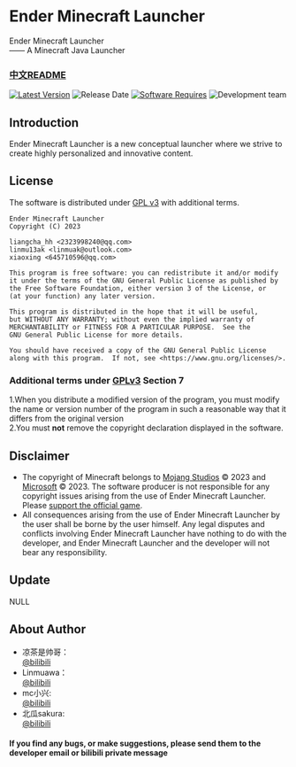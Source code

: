 # Ender Minecraft Launcher
Ender Minecraft Launcher<br>
—— A Minecraft Java Launcher

### [中文README](README.md)

[![Latest Version](https://img.shields.io/badge/Version-v0.0.0.2%20beta-brightgreen)](https://github.com/liangcha385/EnderMinecraftLauncher/releases)
![Release Date](https://img.shields.io/badge/Release%20Date-2023--02--26-brightgreen)
[![Software Requires](https://img.shields.io/badge/Software%20Requires-Java%2017-blue)](https://www.oracle.com/cn/java/technologies/downloads/#java17)
![Development team](https://img.shields.io/badge/Development%20team-Grass%20Block-yellow)
## Introduction
Ender Minecraft Launcher is a new conceptual launcher where we strive to create highly personalized and innovative content.

## License
The software is distributed under [GPL v3](https://www.gnu.org/licenses/gpl-3.0.html) with additional terms.

    Ender Minecraft Launcher
    Copyright (C) 2023  
    
    liangcha_hh <2323998240@qq.com>
    linmu13ak <linmuak@outlook.com>
    xiaoxing <645710596@qq.com>

    This program is free software: you can redistribute it and/or modify
    it under the terms of the GNU General Public License as published by
    the Free Software Foundation, either version 3 of the License, or
    (at your function) any later version.

    This program is distributed in the hope that it will be useful,
    but WITHOUT ANY WARRANTY; without even the implied warranty of
    MERCHANTABILITY or FITNESS FOR A PARTICULAR PURPOSE.  See the
    GNU General Public License for more details.

    You should have received a copy of the GNU General Public License
    along with this program.  If not, see <https://www.gnu.org/licenses/>.

### Additional terms under [GPLv3](LICENSE) Section 7
1.When you distribute a modified version of the program, you must modify the name or version number of the program in such a reasonable way that it differs from the original version<br/>
2.You must <b>not</b> remove the copyright declaration displayed in the software.

## Disclaimer
- The copyright of Minecraft belongs to [Mojang Studios](https://account.mojang.com/) © 2023 and [Microsoft](https://www.microsoft.com/) © 2023. The software producer is not responsible for any copyright issues arising from the use of Ender Minecraft Launcher. Please [support the official game](https://www.minecraft.net).
- All consequences arising from the use of Ender Minecraft Launcher by the user shall be borne by the user himself. Any legal disputes and conflicts involving Ender Minecraft Launcher have nothing to do with the developer, and Ender Minecraft Launcher and the developer will not bear any responsibility.

## Update
<!--格式：日期-更新内容
只填写关于启动器UI和BUG修复方面内容-->
NULL

## About Author
- 凉茶是帅哥：<br/>
  [@bilibili](https://space.bilibili.com/676566905) <br/>
- Linmuawa：<br/>
  [@bilibili](https://space.bilibili.com/1757041761) <br/>
- mc小兴:<br/>
  [@bilibili](https://space.bilibili.com/2024358517) <br/>
- 北瓜sakura:<br/>
  [@bilibili](https://space.bilibili.com/524366930) 

#### If you find any bugs, or make suggestions, please send them to the developer email or bilibili private message
